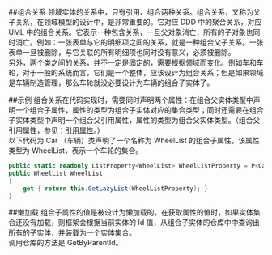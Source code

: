 
##组合关系
领域实体的关系中，只有引用、组合两种关系。组合关系，又称为父子关系，在领域模型的设计中，是非常重要的。它对应 DDD 中的聚合关系，对应 UML 中的组合关系。它表示一种包含关系，一旦父对象消亡，所有的子对象也同时消亡。例如：一张表单与它的明细项之间的关系，就是一种组合父子关系。一张表单一旦被删除，与它关联的所有明细项也同时没有意义，必须被删除。  
另外，两个类之间的关系，并不一定是固定的，需要根据领域而变化。例如车和车轮，对于一般的系统而言，它们是一个整体，应该设计为组合关系；但是如果领域是车辆制造管理，那么车轮就没必要设计为车辆的组合子实体了。

##示例
组合关系在代码实现时，需要同时声明两个属性：在组合父实体类型中声明一个组合子属性，属性的类型为组合子实体对应的集合类型；同时还需要在组合子实体类型中声明一个组合父引用属性，属性的类型为组合父实体类型。（组合父引用属性，参见：[引用属性](引用属性.html)。）  
以下代码为 Car （车辆）类声明了一个名称为 WheelList 的组合子属性，该属性类型为 WheelList，表示一个车轮的集合。

```cs
public static readonly ListProperty<WheelList> WheelListProperty = P<Car>.RegisterList(e => e.WheelList);
public WheelList WheelList
{
    get { return this.GetLazyList(WheelListProperty); }
}
```


##懒加载
组合子属性的值是被设计为懒加载的。在获取属性的值时，如果实体集合还没有加载，则框架会根据当前实体的 Id 值，从组合子实体的仓库中中查询出所有的子实体，并装载为一个实体集合。  
调用仓库的方法是 GetByParentId。
